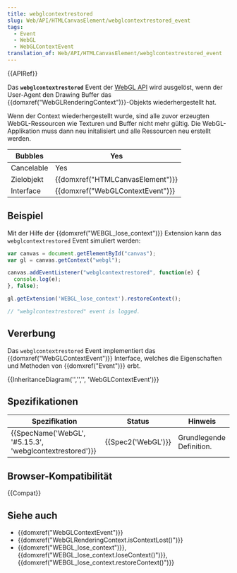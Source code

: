 ```yaml
---
title: webglcontextrestored
slug: Web/API/HTMLCanvasElement/webglcontextrestored_event
tags:
  - Event
  - WebGL
  - WebGLContextEvent
translation_of: Web/API/HTMLCanvasElement/webglcontextrestored_event
---
```

{{APIRef}}

Das **`webglcontextrestored`** Event der [WebGL API](/de/docs/Web/API/WebGL_API) wird ausgelöst, wenn der User-Agent den Drawing Buffer das {{domxref("WebGLRenderingContext")}}-Objekts wiederhergestellt hat.

Wenn der Context wiederhergestellt wurde, sind alle zuvor erzeugten WebGL-Ressourcen wie Texturen und Buffer nicht mehr gültig. Die WebGL-Applikation muss dann neu initalisiert und alle Ressourcen neu erstellt werden.

| Bubbles    | Yes                                          |
| ---------- | -------------------------------------------- |
| Cancelable | Yes                                          |
| Zielobjekt | {{domxref("HTMLCanvasElement")}} |
| Interface  | {{domxref("WebGLContextEvent")}} |

## Beispiel

Mit der Hilfe der {{domxref("WEBGL_lose_context")}} Extension kann das `webglcontextrestored` Event simuliert werden:

```js
var canvas = document.getElementById("canvas");
var gl = canvas.getContext("webgl");

canvas.addEventListener("webglcontextrestored", function(e) {
  console.log(e);
}, false);

gl.getExtension('WEBGL_lose_context').restoreContext();

// "webglcontextrestored" event is logged.
```

## Vererbung

Das `webglcontextrestored` Event implementiert das {{domxref("WebGLContextEvent")}} Interface, welches die Eigenschaften und Methoden von {{domxref("Event")}} erbt.

{{InheritanceDiagram('','','', 'WebGLContextEvent')}}

## Spezifikationen

| Spezifikation                                                                | Status                   | Hinweis                  |
| ---------------------------------------------------------------------------- | ------------------------ | ------------------------ |
| {{SpecName('WebGL', '#5.15.3', 'webglcontextrestored')}} | {{Spec2('WebGL')}} | Grundlegende Definition. |

## Browser-Kompatibilität

{{Compat}}

## Siehe auch

- {{domxref("WebGLContextEvent")}}
- {{domxref("WebGLRenderingContext.isContextLost()")}}
- {{domxref("WEBGL_lose_context")}}, {{domxref("WEBGL_lose_context.loseContext()")}}, {{domxref("WEBGL_lose_context.restoreContext()")}}
